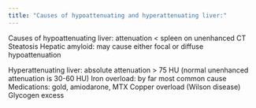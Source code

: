 ```yaml
---
title: "Causes of hypoattenuating and hyperattenuating liver:"
---
```

Causes of hypoattenuating liver: attenuation &lt; spleen on unenhanced CT
Steatosis
Hepatic amyloid: may cause either focal or diffuse hypoattenuation

Hyperattenuating liver: absolute attenuation &gt; 75 HU (normal unenhanced attenuation is 30-60 HU)
Iron overload: by far most common cause
Medications: gold, amiodarone, MTX
Copper overload (Wilson disease)
Glycogen excess

